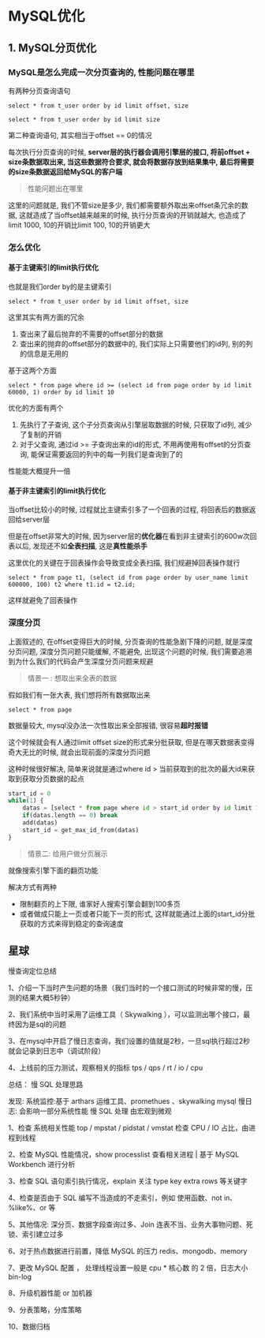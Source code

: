 # MySQL优化

## 1. MySQL分页优化

### MySQL是怎么完成一次分页查询的, 性能问题在哪里

有两种分页查询语句

```mysql
select * from t_user order by id limit offset, size
```

```mysql
select * from t_user order by id limit size
```

第二种查询语句, 其实相当于offset == 0的情况

每次执行分页查询的时候, **server层的执行器会调用引擎层的接口, 将前offset + size条数据取出来, 当这些数据符合要求, 就会将数据存放到结果集中, 最后将需要的size条数据返回给MySQL的客户端**

> 性能问题出在哪里

这里的问题就是, 我们不管size是多少, 我们都需要额外取出来offset条冗余的数据, 这就造成了当offset越来越来的时候, 执行分页查询的开销就越大, 也造成了 limit 1000, 10的开销比limit 100, 10的开销更大

### 怎么优化

#### 基于主键索引的limit执行优化

也就是我们order by的是主键索引

```mysql
select * from t_user order by id limit offset, size
```

这里其实有两方面的冗余

1. 查出来了最后抛弃的不需要的offset部分的数据
2. 查出来的抛弃的offset部分的数据中的, 我们实际上只需要他们的id列, 别的列的信息是无用的

基于这两个方面

```mysql
select * from page where id >= (select id from page order by id limit 60000, 1) order by id limit 10
```

优化的方面有两个

1. 先执行了子查询, 这个子分页查询从引擎层取数据的时候, 只获取了id列, 减少了复制的开销
2. 对于父查询, 通过id >= 子查询出来的id的形式, 不用再使用有offset的分页查询, 能保证需要返回的列中的每一列我们是查询到了的

性能能大概提升一倍

#### 基于非主键索引的limit执行优化

当offset比较小的时候, 过程就比主键索引多了一个回表的过程, 将回表后的数据返回给server层

但是在offset非常大的时候, 因为server层的**优化器**在看到非主键索引的600w次回表以后, 发现还不如**全表扫描**, 这是**真性能杀手**

这里优化的关键在于回表操作会导致变成全表扫描, 我们规避掉回表操作就行

```mysql
select * from page t1, (select id from page order by user_name limit 600000, 100) t2 where t1.id = t2.id;
```

这样就避免了回表操作

### 深度分页

上面叙述的, 在offset变得巨大的时候, 分页查询的性能急剧下降的问题, 就是深度分页问题, 深度分页问题只能缓解, 不能避免, 出现这个问题的时候, 我们需要追溯到为什么我们的代码会产生深度分页问题来规避

> 情景一 : 想取出来全表的数据

假如我们有一张大表, 我们想将所有数据取出来

```mysql
select * from page
```

数据量较大, mysql没办法一次性取出来全部报错, 很容易**超时报错**

这个时候就会有人通过limit offset size的形式来分批获取, 但是在哪天数据表变得奇大无比的时候, 就会出现前面的深度分页问题

这种时候很好解决, 简单来说就是通过where id > 当前获取到的批次的最大id来获取到获取分页数据的起点

```python
start_id = 0
while(1) {
    datas = [select * from page where id > start_id order by id limit 100];
    if(datas.length == 0) break
    add(datas)
    start_id = get_max_id_from(datas)
}
```

> 情景二: 给用户做分页展示

就像搜索引擎下面的翻页功能

解决方式有两种

- 限制翻页的上下限, 谁家好人搜索引擎会翻到100多页
- 或者做成只能上一页或者只能下一页的形式, 这样就能通过上面的start_id分批获取的方式来得到稳定的查询速度





## 星球

慢查询定位总结

1、介绍一下当时产生问题的场景（我们当时的一个接口测试的时候非常的慢，压测的结果大概5秒钟） 

2、我们系统中当时采用了运维工具（ Skywalking ），可以监测出哪个接口，最终因为是sql的问题 

3、在mysql中开启了慢日志查询，我们设置的值就是2秒，一旦sql执行超过2秒就会记录到日志中（调试阶段）

 4、上线前的压力测试，观察相关的指标 tps / qps / rt / io / cpu  

总结： 慢 SQL 处理思路  

发现: 系统监控:基于 arthars 运维工具、promethues 、skywalking  mysql 慢日志: 会影响一部分系统性能 慢 SQL 处理 由宏观到微观 

1、检查 系统相关性能 top / mpstat / pidstat / vmstat 检查 CPU / IO 占比，由进程到线程 

2、检查 MySQL 性能情况，show processlist 查看相关进程 | 基于 MySQL Workbench 进行分析 

3、检查 SQL 语句索引执行情况，explain 关注 type key extra rows 等关键字 

4、检查是否由于 SQL 编写不当造成的不走索引，例如 使用函数、not in、%like%、or 等 

5、其他情况: 深分页、数据字段查询过多、Join 连表不当、业务大事物问题、死锁、索引建立过多 

6、对于热点数据进行前置，降低 MySQL 的压力 redis、mongodb、memory 

7、更改 MySQL 配置 ， 处理线程设置一般是 cpu * 核心数 的 2 倍，日志大小 bin-log 

 8、升级机器性能 or 加机器 

9、分表策略，分库策略 

10、数据归档